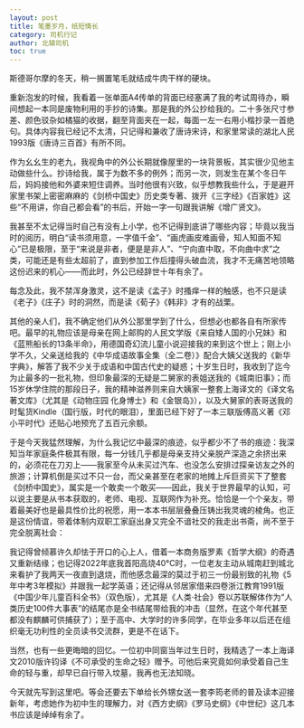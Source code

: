 ```yaml
---
layout: post
title: 笔墨岁月，纸短情长
category: 司机行记
author: 北辕司机
toc: true
---
```


斯德哥尔摩的冬天，稍一搁置笔毛就结成牛肉干样的硬块。

<!-- 倒不是因为冷，而是因为室内的暖气抽水效果一流。为了控制行李总量，出国时文房四宝我就只带了笔。 -->

重新泡发的时候，我看着一张单面A4传单的背面已经塞满了我的考试周待办，瞬间想起一本同是废物利用的手抄的诗集。那是我的外公抄给我的。二十多张尺寸参差、颜色驳杂如橘猫的收据，翻至背面夹在一起，每面一左一右用小楷抄录一首绝句。具体内容我已经记不太清，只记得和兼收了唐诗宋诗，和家里常读的湖北人民1993版《唐诗三百首》有所不同。

作为幺幺生的老九，我视角中的外公长期就像屋里的一块背景板，其实很少见他主动做些什么。抄诗给我，属于为数不多的例外；而另一次，则发生在某个冬日午后，妈妈接他和外婆来短住调养。当时他很有兴致，似乎想教我些什么，于是避开家里书架上密密麻麻的《剑桥中国史》历史类专著、拨开《三字经》《百家姓》这些“不用讲，你自己都会看”的书后，开始一字一句跟我讲解《增广贤文》。

我甚至不太记得当时自己有没有上小学，也不记得到底讲了哪些内容；毕竟以我当时的阅历，明白“读书须用意，一字值千金”、“画虎画皮难画骨，知人知面不知心”已是极限，至于“来说是非者，便是是非人”、“宁向直中取，不向曲中求”之类，可能还是有些太超前了，直到参加工作后撞得头破血流，我才不无痛苦地领略这份迟来的机心——而此时，外公已经辞世十年有余了。

每念及此，我不禁浑身激灵，这不是读《孟子》时搔痒一样的触感，也不只是读《老子》《庄子》时的洞然，而是读《荀子》《韩非》才有的战栗。

<!-- 不严肃地讲，有些“苏联将装备赠给国民党，将思想赠给共产党”的意思。外公留给我的关爱看起来不多，但也不是太少。 -->

其他的亲人们，我不确定他们从外公那里学到了什么，但想必也都各自有所家传吧。最早的礼物应该是母亲在网上邮购的人民文学版《来自矮人国的小兄妹》和《蓝熊船长的13条半命》，用德国奇幻流儿童小说迎接我的来到这个世上；刚上小学不久，父亲送给我的《中华成语故事全集（全二卷）》配合大姨父送我的《新华字典》，解答了我不少关于成语和中国古代史的疑惑；十岁生日时，我收到了迄今为止最多的一批礼物，但印象最深的无疑是二舅家的表姐送我的《城南旧事》；而15岁休学住院的那段日子，我的精神滋养则来自大姨家一整套上海译文的《译文名著文库》（尤其是《动物庄园 化身博士》和《金银岛》），以及大舅家的表哥送我的时髦货Kindle（国行版，时代的眼泪），里面已经下好了一本三联版傅高义著《邓小平时代》还贴心地预充了五百元余额。

<!-- 有时，我总模糊地感觉自己肩负着三千年历史中累积的灵魂，他们一直没有远去，而是在我说的每一句话、作的每一件事中神出鬼没。听起来有些像玄幻作品中广收奇珍、炼气化神的修仙者——又或许，读书人正是这类角色的原型呢？ -->

于是今天我猛然理解，为什么我记忆中最深的痕迹，似乎都少不了书的痕迹：我深知当年家庭条件极其有限，每一分钱几乎都是母亲支持父亲脱产深造之余挤出来的，必须花在刀刃上——我家至今从未买过汽车、也没怎么安排过探亲访友之外的旅游；计算机倒是买过不只一台，而父亲甚至在老家的地摊上斥巨资买下了整套《剑桥中国史》，属实是一个敢卖一个敢买——因此，我关于世界最早的认知，可以说主要是从书本获取的，老师、电视、互联网作为补充。恰恰是一个个亲友，带着最美好也是最具性价比的祝愿，用一本本书层层叠叠压铸出我灵魂的棱角。也正是这份情谊，带着体制内双职工家庭出身又完全不谙社交的我走出书斋，尚不至于完全脱离社会：

我记得曾倾慕许久却怯于开口的心上人，借着一本商务版罗素《哲学大纲》的奇遇又重新结缘；也记得2022年底我首阳高烧40°C时，一位老友主动从城南赶到城北来看护了我两天一夜直到退烧，而他感念最深的莫过于初三一份最别致的礼物《5年中考3年模拟》并跟我一起学英语；还记得从邻居家借来四卷浙江教育1991版《中国少年儿童百科全书》（双色版），尤其是《人类·社会》卷以苏联解体作为“人类历史100件大事表”的结尾亦是全书结尾带给我的冲击（显然，在这个年代甚至都没有麒麟可供捕获了）；至于高中、大学时的许多同学，在毕业多年以后还在组织毫无功利性的全员读书交流群，更是不在话下。

当然，也有一些更晦暗的回忆。一位初中同窗当年过生日时，我精选了一本上海译文2010版许钧译《不可承受的生命之轻》赠予。可他后来究竟如何承受着自己生命的轻与重，却早已自行带入坟墓，我再也无法知晓。

今天就先写到这里吧。等会还要去下单给长外甥女送一套李筠老师的普及读本迎接新年，考虑她作为初中生的理解力，对《西方史纲》《罗马史纲》《中世纪》这几本书应该是绰绰有余了。